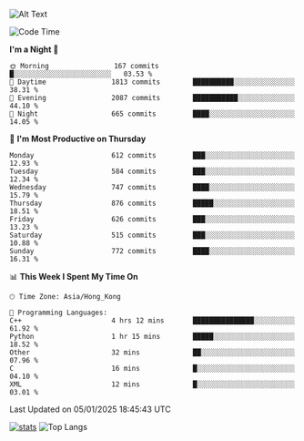 ![Alt Text](https://media.tenor.com/3Gehha8RO-sAAAAC/goose-dance.gif)

<!--START_SECTION:waka-->
![Code Time](http://img.shields.io/badge/Code%20Time-380%20hrs%2028%20mins-blue)

**I'm a Night 🦉** 

```text
🌞 Morning                167 commits         █░░░░░░░░░░░░░░░░░░░░░░░░   03.53 % 
🌆 Daytime                1813 commits        ██████████░░░░░░░░░░░░░░░   38.31 % 
🌃 Evening                2087 commits        ███████████░░░░░░░░░░░░░░   44.10 % 
🌙 Night                  665 commits         ████░░░░░░░░░░░░░░░░░░░░░   14.05 % 
```
📅 **I'm Most Productive on Thursday** 

```text
Monday                   612 commits         ███░░░░░░░░░░░░░░░░░░░░░░   12.93 % 
Tuesday                  584 commits         ███░░░░░░░░░░░░░░░░░░░░░░   12.34 % 
Wednesday                747 commits         ████░░░░░░░░░░░░░░░░░░░░░   15.79 % 
Thursday                 876 commits         █████░░░░░░░░░░░░░░░░░░░░   18.51 % 
Friday                   626 commits         ███░░░░░░░░░░░░░░░░░░░░░░   13.23 % 
Saturday                 515 commits         ███░░░░░░░░░░░░░░░░░░░░░░   10.88 % 
Sunday                   772 commits         ████░░░░░░░░░░░░░░░░░░░░░   16.31 % 
```


📊 **This Week I Spent My Time On** 

```text
🕑︎ Time Zone: Asia/Hong_Kong

💬 Programming Languages: 
C++                      4 hrs 12 mins       ███████████████░░░░░░░░░░   61.92 % 
Python                   1 hr 15 mins        █████░░░░░░░░░░░░░░░░░░░░   18.52 % 
Other                    32 mins             ██░░░░░░░░░░░░░░░░░░░░░░░   07.96 % 
C                        16 mins             █░░░░░░░░░░░░░░░░░░░░░░░░   04.10 % 
XML                      12 mins             █░░░░░░░░░░░░░░░░░░░░░░░░   03.01 % 
```


 Last Updated on 05/01/2025 18:45:43 UTC
<!--END_SECTION:waka-->
[![stats](https://github-readme-stats-rose-phi.vercel.app/api?username=jxncted&count_private=true)](https://github.com/jxncted/github-readme-stats)
![Top Langs](https://github-readme-stats-rose-phi.vercel.app/api/top-langs/?username=jxncted\&layout=compact&hide=c,assembly,jupyter%20notebook)
